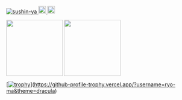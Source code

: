 <p align="left">
  <a href="https://github.com/sushin-ya/sushin-ya/">
    <img src="https://komarev.com/ghpvc/?username=sushin-ya" alt="sushin-ya" />
  </a>
  <a href="http://twitter.com/sushin_ya">
    <img height="20" src="https://img.shields.io/twitter/follow/sushin_ya?label=Twitter&logo=twitter&style=flat" />
  </a>
  <a href="https://github.com/sushin-ya">
    <img height="20" src="https://img.shields.io/github/followers/sushin-ya?label=follow&logo=github&style=flat" />
  </a>
</p>

<p align="left">
  <a href="https://github.com/sushin-ya/github-readme-stats">
    <img height="150px" align="left" src="https://github-readme-stats.vercel.app/api/top-langs/?username=sushin-ya&theme=synthwave&layout=compact" />
  </a>
  <a href="https://github.com/sushin-ya/github-readme-stats">
    <img height="150px" align="center" src="https://github-readme-stats.vercel.app/api?username=sushin-ya&count_private=true&show_icons=true&show_icons=true&theme=synthwave&layout=compact" />
  </a>
</p>

[[![trophy](https://github-profile-trophy.vercel.app/?username=sushin-ya&theme=onedark)](https://github.com/ryo-ma/github-profile-trophy)](https://github-profile-trophy.vercel.app/?username=ryo-ma&theme=dracula)
